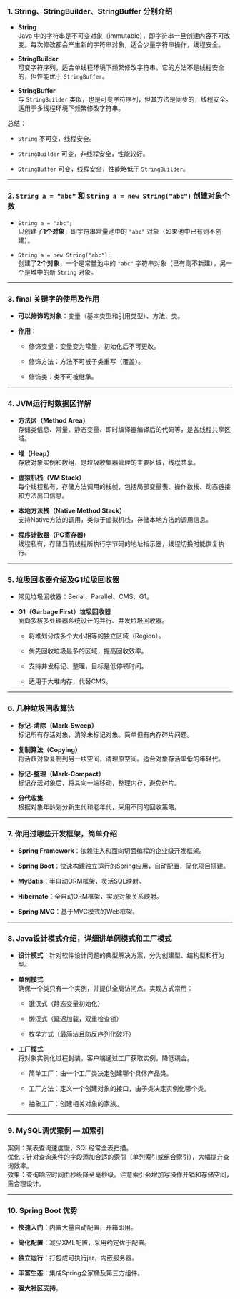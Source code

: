 ### 1. String、StringBuilder、StringBuffer 分别介绍

- **String**  
    Java 中的字符串是不可变对象（immutable），即字符串一旦创建内容不可改变。每次修改都会产生新的字符串对象，适合少量字符串操作，线程安全。
    
- **StringBuilder**  
    可变字符序列，适合单线程环境下频繁修改字符串。它的方法不是线程安全的，但性能优于 `StringBuffer`。
    
- **StringBuffer**  
    与 `StringBuilder` 类似，也是可变字符序列，但其方法是同步的，线程安全。适用于多线程环境下频繁修改字符串。
    

总结：

- `String` 不可变，线程安全。
    
- `StringBuilder` 可变，非线程安全，性能较好。
    
- `StringBuffer` 可变，线程安全，性能略低于 `StringBuilder`。
    

---

### 2. `String a = "abc"` 和 `String a = new String("abc")` 创建对象个数

- `String a = "abc";`  
    只创建了**1个对象**，即字符串常量池中的 `"abc"` 对象（如果池中已有则不创建）。
    
- `String a = new String("abc");`  
    创建了**2个对象**，一个是常量池中的 `"abc"` 字符串对象（已有则不新建），另一个是堆中的新 `String` 对象。
    

---

### 3. final 关键字的使用及作用

- **可以修饰的对象**：变量（基本类型和引用类型）、方法、类。
    
- **作用**：
    
    - 修饰变量：变量变为常量，初始化后不可更改。
        
    - 修饰方法：方法不可被子类重写（覆盖）。
        
    - 修饰类：类不可被继承。
        

---

### 4. JVM运行时数据区详解

- **方法区（Method Area）**  
    存储类信息、常量、静态变量、即时编译器编译后的代码等，是各线程共享区域。
    
- **堆（Heap）**  
    存放对象实例和数组，是垃圾收集器管理的主要区域，线程共享。
    
- **虚拟机栈（VM Stack）**  
    每个线程私有，存储方法调用的栈帧，包括局部变量表、操作数栈、动态链接和方法出口信息。
    
- **本地方法栈（Native Method Stack）**  
    支持Native方法的调用，类似于虚拟机栈，存储本地方法的调用信息。
    
- **程序计数器（PC寄存器）**  
    线程私有，存储当前线程所执行字节码的地址指示器，线程切换时能恢复执行。
    

---

### 5. 垃圾回收器介绍及G1垃圾回收器

- 常见垃圾回收器：Serial、Parallel、CMS、G1。
    
- **G1（Garbage First）垃圾回收器**  
    面向多核多处理器系统设计的并行、并发垃圾回收器。
    
    - 将堆划分成多个大小相等的独立区域（Region）。
        
    - 优先回收垃圾最多的区域，提高回收效率。
        
    - 支持并发标记、整理，目标是低停顿时间。
        
    - 适用于大堆内存，代替CMS。
        

---

### 6. 几种垃圾回收算法

- **标记-清除（Mark-Sweep）**  
    标记所有存活对象，清除未标记对象。简单但有内存碎片问题。
    
- **复制算法（Copying）**  
    将活跃对象复制到另一块空间，清理原空间。适合对象存活率低的年轻代。
    
- **标记-整理（Mark-Compact）**  
    标记存活对象后，将其向一端移动，整理内存，避免碎片。
    
- **分代收集**  
    根据对象年龄划分新生代和老年代，采用不同的回收策略。
    

---

### 7. 你用过哪些开发框架，简单介绍

- **Spring Framework**：依赖注入和面向切面编程的企业级开发框架。
    
- **Spring Boot**：快速构建独立运行的Spring应用，自动配置，简化项目搭建。
    
- **MyBatis**：半自动ORM框架，灵活SQL映射。
    
- **Hibernate**：全自动ORM框架，实现对象关系映射。
    
- **Spring MVC**：基于MVC模式的Web框架。
    

---

### 8. Java设计模式介绍，详细讲单例模式和工厂模式

- **设计模式**：针对软件设计问题的典型解决方案，分为创建型、结构型和行为型。
    
- **单例模式**  
    确保一个类只有一个实例，并提供全局访问点。实现方式常用：
    
    - 饿汉式（静态变量初始化）
        
    - 懒汉式（延迟加载，双重检查锁）
        
    - 枚举方式（最简洁且防反序列化破坏）
        
- **工厂模式**  
    将对象实例化过程封装，客户端通过工厂获取实例，降低耦合。
    
    - 简单工厂：由一个工厂类决定创建哪个具体产品类。
        
    - 工厂方法：定义一个创建对象的接口，由子类决定实例化哪个类。
        
    - 抽象工厂：创建相关对象的家族。
        

---

### 9. MySQL调优案例 — 加索引

案例：某表查询速度慢，SQL经常全表扫描。  
优化：针对查询条件的字段添加合适的索引（单列索引或组合索引），大幅提升查询效率。  
效果：查询响应时间由秒级降至毫秒级。注意索引会增加写操作开销和存储空间，需合理设计。

---

### 10. Spring Boot 优势

- **快速入门**：内置大量自动配置，开箱即用。
    
- **简化配置**：减少XML配置，采用约定优于配置。
    
- **独立运行**：打包成可执行jar，内嵌服务器。
    
- **丰富生态**：集成Spring全家桶及第三方组件。
    
- **强大社区支持**。

